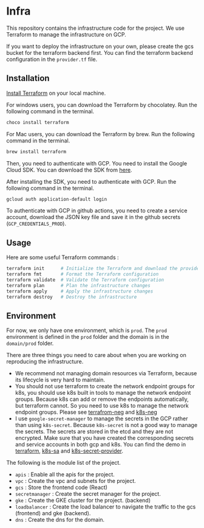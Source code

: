 # Infra

This repository contains the infrastructure code for the project. We use Terraform to manage the infrastructure on GCP.

If you want to deploy the infrastructure on your own, please create the gcs bucket for the terraform backend first. You can find the terraform backend configuration in the `provider.tf` file.

## Installation

[Install Terraform](https://learn.hashicorp.com/tutorials/terraform/install-cli) on your local machine.

For windows users, you can download the Terraform by chocolatey. Run the following command in the terminal.

```bash
choco install terraform
```

For Mac users, you can download the Terraform by brew. Run the following command in the terminal.

```bash
brew install terraform
```

Then, you need to authenticate with GCP. You need to install the Google Cloud SDK. You can download the SDK from [here](https://cloud.google.com/sdk/docs/install).

After installing the SDK, you need to authenticate with GCP. Run the following command in the terminal.

```bash
gcloud auth application-default login
```

To authenticate with GCP in github actions, you need to create a service account, download the JSON key file and save it in the github secrets (`GCP_CREDENTIALS_PROD`).

## Usage

Here are some useful Terraform commands :

```bash
terraform init      # Initialize the Terraform and download the provider plugins
terraform fmt       # Format the Terraform configuration
terraform validate  # Validate the Terraform configuration
terraform plan      # Plan the infrastructure changes
terraform apply     # Apply the infrastructure changes
terraform destroy   # Destroy the infrastructure
```

## Environment

For now, we only have one environment, which is `prod`. The `prod` environment is defined in the `prod` folder and the domain is in the `domain/prod` folder.

There are three things you need to care about when you are working on reproducing the infrastructure.

- We recommend not managing domain resources via Terraform, because its lifecycle is very hard to maintain.
- You should not use terraform to create the network endpoint groups for k8s, you should use k8s built in tools to manage the network endpoint groups. Because k8s can add or remove the endpoints automatically, but terraform cannot. So you need to use k8s to manage the network endpoint groups. Please see [terrafrom-neg](https://github.com/NTU-CNAD-Group3/infra/blob/93f0a0b02c80e544eaf8010793f3efab31ecdb29/modules/lb/main.tf#L30) and [k8s-neg](https://github.com/NTU-CNAD-Group3/k8s/blob/a79b1798c80457ed648795a92be64b2dc2dd5ea5/prod/gateway/service.yaml#L7)
- I use `google-secret-manager` to manage the secrets in the GCP rather than using `k8s-secret`. Because `k8s-secret` is not a good way to manage the secrets. The secrets are stored in the etcd and they are not encrypted. Make sure that you have created the corresponding secrets and service accounts in both gcp and k8s. You can find the demo in [terraform](https://github.com/NTU-CNAD-Group3/infra/blob/main/modules/secretmanager/main.tf), [k8s-sa](https://github.com/NTU-CNAD-Group3/k8s/blob/main/prod/gateway/service-account.yaml) and [k8s-secret-provider](https://github.com/NTU-CNAD-Group3/k8s/blob/main/prod/gateway/secret-provider.yaml).

The following is the module list of the project.

- `apis` : Enable all the apis for the project.
- `vpc` : Create the vpc and subnets for the project.
- `gcs` : Store the frontend code (React)
- `secretmanager` : Create the secret manager for the project.
- `gke` : Create the GKE cluster for the project. (backend)
- `loadbalancer` : Create the load balancer to navigate the traffic to the gcs (frontend) and gke (backend).
- `dns` : Create the dns for the domain.
